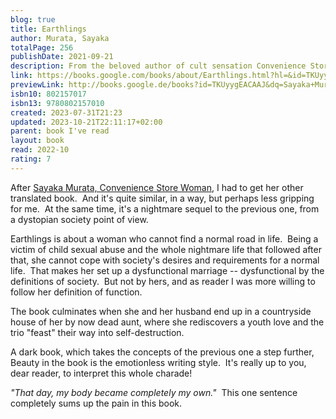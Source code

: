 ```yaml
---  
blog: true  
title: Earthlings  
author: Murata, Sayaka  
totalPage: 256  
publishDate: 2021-09-21  
description: From the beloved author of cult sensation Convenience Store Woman, which has now sold more than one million copies worldwide and has been translated into thirty-three languages, comes a spellbinding and otherworldly novel about a woman who believes she is an alien Sayaka Murata's Convenience Store Woman was one of the most unusual and refreshing bestsellers of recent years, depicting the life of a thirty-six-year-old clerk in a Tokyo convenience store. Now, in Earthlings, Sayaka Murata pushes at the boundaries of our ideas of social conformity in this brilliantly imaginative, intense, and absolutely unforgettable novel. As a child, Natsuki doesn't fit in with her family. Her parents favor her sister, and her best friend is a plush toy hedgehog named Piyyut, who talks to her. He tells her that he has come from the planet Popinpobopia on a special quest to help her save the Earth. One summer, on vacation with her family and her cousin Yuu in her grandparents' ramshackle wooden house in the mountains of Nagano, Natsuki decides that she must be an alien, which would explain why she can't seem to fit in like everyone else. Later, as a grown woman, living a quiet life with her asexual husband, Natsuki is still pursued by dark shadows from her childhood, and decides to flee the baby factory of society for good, searching for answers about the vast and frightening mysteries of the universe--answers only Natsuki has the power to uncover. Dreamlike, sometimes shocking, and always strange and wonderful, Earthlings asks what it means to be happy in a stifling world, and cements Sayaka Murata's status as a master chronicler of the outsider experience and our own uncanny universe.  
link: https://books.google.com/books/about/Earthlings.html?hl=&id=TKUyygEACAAJ  
previewLink: http://books.google.de/books?id=TKUyygEACAAJ&dq=Sayaka+Murata,+Earthlings&hl=&as_pt=BOOKS&cd=2&source=gbs_api  
isbn10: 802157017  
isbn13: 9780802157010  
created: 2023-07-31T21:23  
updated: 2023-10-21T22:11:17+02:00  
parent: book I've read  
layout: book  
read: 2022-10  
rating: 7  
---  
```

  
After [Sayaka Murata, Convenience Store Woman](Sayaka%20Murata,%20Convenience%20Store%20Woman.md), I had to get her other translated book.  And it's quite similar, in a way, but perhaps less gripping for me.  At the same time, it's a nightmare sequel to the previous one, from a dystopian society point of view.    
  
Earthlings is about a woman who cannot find a normal road in life.  Being a victim of child sexual abuse and the whole nightmare life that followed after that, she cannot cope with society's desires and requirements for a normal life.  That makes her set up a dysfunctional marriage -- dysfunctional by the definitions of society.  But not by hers, and as reader I was more willing to follow her definition of function.    
  
The book culminates when she and her husband end up in a countryside house of her by now dead aunt, where she rediscovers a youth love and the trio "feast" their way into self-destruction.      
  
A dark book, which takes the concepts of the previous one a step further,  Beauty in the book is the emotionless writing style.  It's really up to you, dear reader, to interpret this whole charade!    
  
_"That day, my body became completely my own."_  This one sentence completely sums up the pain in this book.